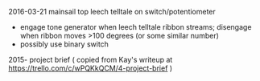 2016-03-21 mainsail top leech telltale on switch/potentiometer
- engage tone generator when leech telltale ribbon streams; disengage when ribbon moves >100 degrees (or some similar number)
- possibly use binary switch

2015- project brief ( copied from Kay's writeup at https://trello.com/c/wPQKkQCM/4-project-brief )
